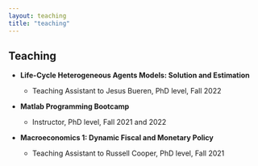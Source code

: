 ```yaml
---
layout: teaching
title: "teaching"
---
```


## Teaching

- **Life-Cycle Heterogeneous Agents Models: Solution and Estimation**
    - Teaching Assistant to Jesus Bueren, PhD level, Fall 2022 
   
- **Matlab Programming Bootcamp**
    - Instructor, PhD level, Fall 2021 and 2022 

- **Macroeconomics 1: Dynamic Fiscal and Monetary Policy**
    - Teaching Assistant to Russell Cooper, PhD level, Fall 2021  


